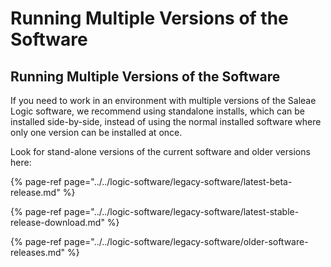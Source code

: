 # Running Multiple Versions of the Software

## Running Multiple Versions of the Software

If you need to work in an environment with multiple versions of the Saleae Logic software, we recommend using standalone installs, which can be installed side-by-side, instead of using the normal installed software where only one version can be installed at once.

Look for stand-alone versions of the current software and older versions here:

{% page-ref page="../../logic-software/legacy-software/latest-beta-release.md" %}

{% page-ref page="../../logic-software/legacy-software/latest-stable-release-download.md" %}

{% page-ref page="../../logic-software/legacy-software/older-software-releases.md" %}



